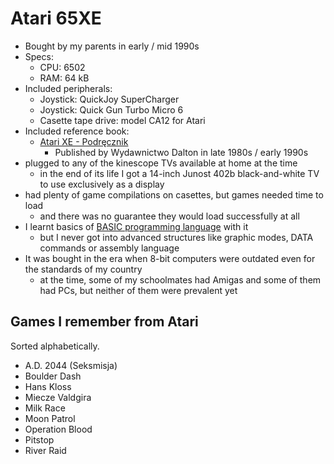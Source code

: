 # Atari 65XE

- Bought by my parents in early / mid 1990s
- Specs:
  - CPU: 6502
  - RAM: 64 kB
- Included peripherals:
  - Joystick: QuickJoy SuperCharger
  - Joystick: Quick Gun Turbo Micro 6
  - Casette tape drive: model CA12 for Atari
- Included reference book:
  - [Atari XE - Podręcznik](https://masto.ai/@lukem/109672504062275143)
    - Published by Wydawnictwo Dalton in late 1980s / early 1990s
- plugged to any of the kinescope TVs available at home at the time
  - in the end of its life I got a 14-inch Junost 402b black-and-white TV to use exclusively as a display
- had plenty of game compilations on casettes, but games needed time to load
  - and there was no guarantee they would load successfully at all
- I learnt basics of [BASIC programming language](../computer-languages/atari-basic) with it
  - but I never got into advanced structures like graphic modes, DATA commands or assembly language
- It was bought in the era when 8-bit computers were outdated even for the standards of my country
  - at the time, some of my schoolmates had Amigas and some of them had PCs, but neither of them were prevalent yet

## Games I remember from Atari

Sorted alphabetically.

- A.D. 2044 (Seksmisja)
- Boulder Dash
- Hans Kloss
- Miecze Valdgira
- Milk Race
- Moon Patrol
- Operation Blood
- Pitstop
- River Raid
